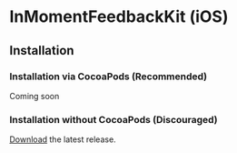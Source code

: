 # InMomentFeedbackKit (iOS)

## Installation

### Installation via CocoaPods (Recommended)

Coming soon

### Installation without CocoaPods (Discouraged)

[Download](/releases/latest) the latest release.
